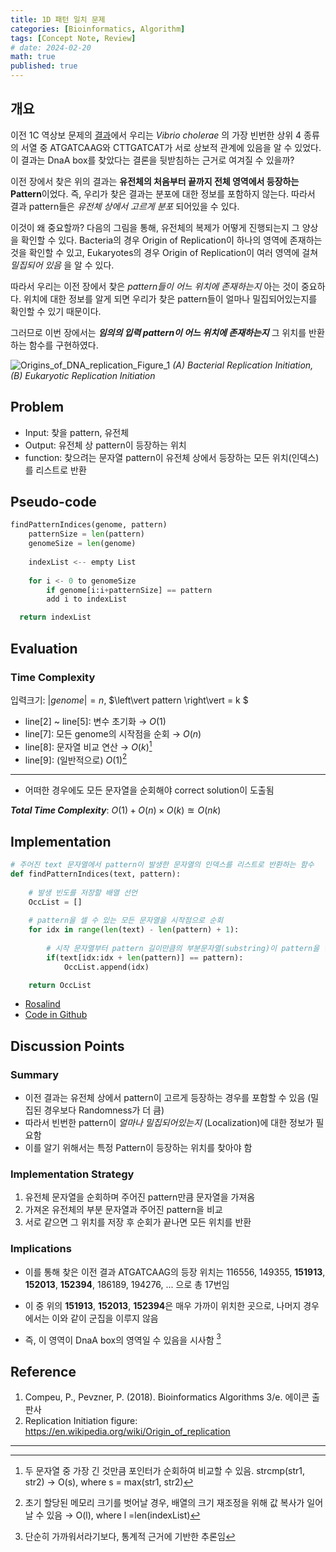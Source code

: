 ```yaml
---
title: 1D 패턴 일치 문제
categories: [Bioinformatics, Algorithm]
tags: [Concept Note, Review]
# date: 2024-02-20
math: true
published: true
---
```


## 개요

이전 1C 역상보 문제의 [결과](../1C-ReverseComplement/#discussion-points)에서 우리는 *Vibrio cholerae* 의 가장 빈번한 상위 4 종류의 서열 중 ATGATCAAG와 CTTGATCAT가 서로 상보적 관계에 있음을 알 수 있었다. 이 결과는 DnaA box를 찾았다는 결론을 뒷받침하는 근거로 여겨질 수 있을까?

이전 장에서 찾은 위의 결과는 **유전체의 처음부터 끝까지 전체 영역에서 등장하는 Pattern**이었다. 즉, 우리가 찾은 결과는 분포에 대한 정보를 포함하지 않는다. 따라서 결과 pattern들은 *유전체 상에서 고르게 분포* 되어있을 수 있다. 

이것이 왜 중요할까? 다음의 그림을 통해, 유전체의 복제가 어떻게 진행되는지 그 양상을 확인할 수 있다. Bacteria의 경우 Origin of Replication이 하나의 영역에 존재하는 것을 확인할 수 있고, Eukaryotes의 경우 Origin of Replication이 여러 영역에 걸쳐 *밀집되어 있음* 을 알 수 있다.

따라서 우리는 이전 장에서 찾은 *pattern들이 어느 위치에 존재하는지* 아는 것이 중요하다. 위치에 대한 정보를 알게 되면 우리가 찾은 pattern들이 얼마나 밀집되어있는지를 확인할 수 있기 때문이다. 

그러므로 이번 장에서는 ***임의의 입력 pattern이 어느 위치에 존재하는지*** 그 위치를 반환하는 함수를 구현하였다.

<img src="../assets/img/contents/Origins_of_DNA_replication_Figure_1.jpg" alt="Origins_of_DNA_replication_Figure_1"/> _(A) Bacterial Replication Initiation, (B) Eukaryotic Replication Initiation_



## Problem

- Input: 찾을 pattern, 유전체
- Output: 유전체 상 pattern이 등장하는 위치
- function: 찾으려는 문자열 pattern이 유전체 상에서 등장하는 모든 위치(인덱스)를 리스트로 반환



## Pseudo-code

```python
findPatternIndices(genome, pattern)
    patternSize = len(pattern)
    genomeSize = len(genome)
    
    indexList <-- empty List
    
    for i <- 0 to genomeSize
        if genome[i:i+patternSize] == pattern
        add i to indexList

  return indexList
```



## Evaluation

### Time Complexity

입력크기: $\left\vert genome \right\vert = n$, $\left\vert pattern \right\vert = k $

- line[2] ~ line[5]: 변수 초기화 → $O(1)$ 
- line[7]: 모든 genome의 시작점을 순회 → $O(n)$
- line[8]: 문자열 비교 연산 → $O(k)$​[^1]
- line[9]: (일반적으로) $O(1)$[^2]

---

-   어떠한 경우에도 모든 문자열을 순회해야 correct solution이 도출됨

***Total Time Complexity***: $O(1) + O(n) \times O(k) \approxeq O(nk)$



## Implementation

```python
# 주어진 text 문자열에서 pattern이 발생한 문자열의 인덱스를 리스트로 반환하는 함수
def findPatternIndices(text, pattern):
    
    # 발생 빈도를 저장할 배열 선언
    OccList = []
    
    # pattern을 셀 수 있는 모든 문자열을 시작점으로 순회
    for idx in range(len(text) - len(pattern) + 1):
        
        # 시작 문자열부터 pattern 길이만큼의 부분문자열(substring)이 pattern을 형성하면 그 인덱스를 배열에 저장
        if(text[idx:idx + len(pattern)] == pattern):
            OccList.append(idx)

    return OccList
```

- [Rosalind](https://rosalind.info/problems/ba1d/)
- [Code in Github](https://github.com/mulatta/Bioinforamtics-Algorithm-practice/blob/main/Chapter%201/PatternInText.py)



## Discussion Points

### Summary

-   이전 결과는 유전체 상에서 pattern이 고르게 등장하는 경우를 포함할 수 있음 (밀집된 경우보다 Randomness가 더 큼)
-   따라서 빈번한 pattern이 *얼마나 밀집되어있는지* (Localization)에 대한 정보가 필요함
-   이를 알기 위해서는 특정 Pattern이 등장하는 위치를 찾아야 함



### Implementation Strategy 

1.   유전체 문자열을 순회하며 주어진 pattern만큼 문자열을 가져옴
2.   가져온 유전체의 부분 문자열과 주어진 pattern을 비교
3.   서로 같으면 그 위치를 저장 후 순회가 끝나면 모든 위치를 반환



### Implications

-   이를 통해 찾은 이전 결과 ATGATCAAG의 등장 위치는 116556, 149355, **151913**, **152013**, **152394**, 186189, 194276, ... 으로 총 17번임

-   이 중 위의 **151913**, **152013**, **152394**은 매우 가까이 위치한 곳으로, 나머지 경우에서는 이와 같이 군집을 이루지 않음
-   즉, 이 영역이 DnaA box의 영역일 수 있음을 시사함 [^3]



## Reference

1. Compeu, P., Pevzner, P. (2018). Bioinformatics Algorithms 3/e. 에이콘 출판사
1. Replication Initiation figure: https://en.wikipedia.org/wiki/Origin_of_replication

---

[^1]: 두 문자열 중 가장 긴 것만큼 포인터가 순회하여 비교할 수 있음. strcmp(str1, str2) → O(s), where s = max(str1, str2)
[^2]: 초기 할당된 메모리 크기를 벗어날 경우, 배열의 크기 재조정을 위해 값 복사가 일어날 수 있음 → O(l), where l =len(indexList)
[^3]: 단순히 가까워서라기보다, 통계적 근거에 기반한 추론임
